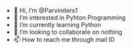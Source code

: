 - 👋 Hi, I’m @Parvinders1
- 👀 I’m interested in Pyhton Programming 
- 🌱 I’m currently learning Python
- 💞️ I’m looking to collaborate on nothing
- 📫 How to reach me through mail ID

<!---
Parvinders1/Parvinders1 is a ✨ special ✨ repository because its `README.md` (this file) appears on your GitHub profile.
You can click the Preview link to take a look at your changes.
--->
